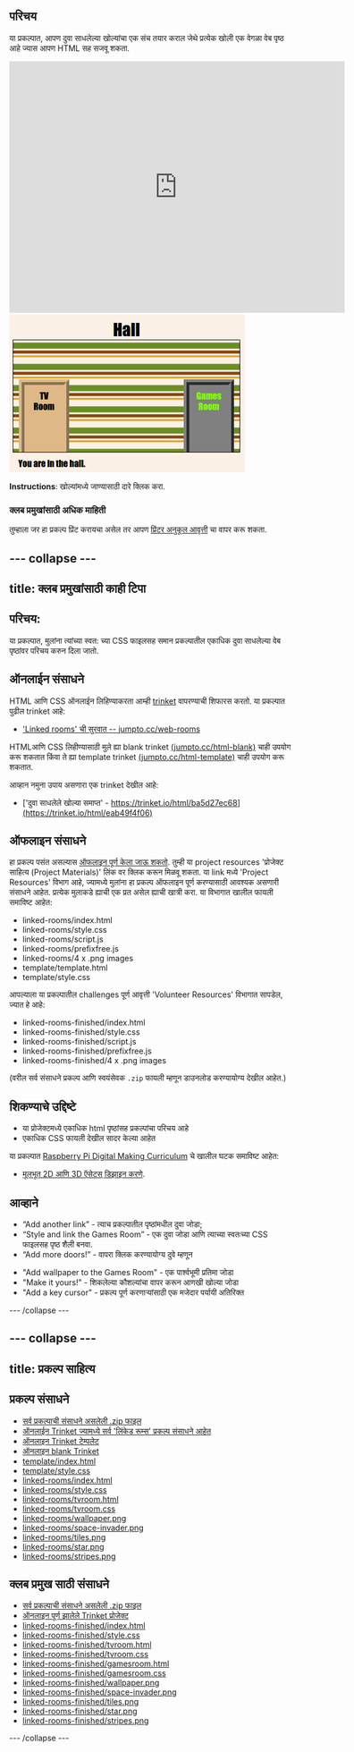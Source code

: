## परिचय

या प्रकल्पात, आपण दुवा साधलेल्या खोल्यांचा एक संच तयार कराल जेथे प्रत्येक खोली एक वेगळा वेब पृष्ठ आहे ज्यास आपण HTML सह सजवू शकता.

<div class="trinket">
  <iframe src="https://trinket.io/embed/html/eab49f4f06?outputOnly=true&start=result" width="600" height="450" frameborder="0" marginwidth="0" marginheight="0" allowfullscreen>
  </iframe>
  <img src="images/rooms-hall-finished.png">
</div>

**Instructions**: खोल्यांमध्ये जाण्यासाठी दारे क्लिक करा.

### क्लब प्रमुखांसाठी अधिक माहिती

तुम्हाला जर हा प्रकल्प प्रिंट करायचा असेल तर आपण [प्रिंटर अनुकूल आवृत्ती](https://projects.raspberrypi.org/mr-IN/projects/linked-rooms/print) चा वापर करू शकता.

--- collapse ---
---
title: क्लब प्रमुखांसाठी काही टिपा
---

## परिचय:

या प्रकल्पात, मुलांना त्यांच्या स्वत: च्या CSS फाइलसह समान प्रकल्पातील एकाधिक दुवा साधलेल्या वेब पृष्ठांवर परिचय करुन दिला जातो.

## ऑनलाईन संसाधने

HTML आणि CSS ऑनलाईन लिहिण्याकरता आम्ही [trinket](https://trinket.io/) वापरण्याची शिफारस करतो. या प्रकल्पात पुढील trinket आहे:

* ['Linked rooms' ची सुरवात -- jumpto.cc/web-rooms](https://trinket.io/html/f1486ddb24)

HTMLआणि CSS लिहीण्यासाठी मुले ह्या blank trinket [(jumpto.cc/html-blank)](http://jumpto.cc/html-blank) चाही उपयोग करू शकतात किंवा ते ह्या template trinket [(jumpto.cc/html-template)](http://jumpto.cc/html-template) चाही उपयोग करू शकतात.

आव्हान नमुना उपाय असणारा एक trinket देखील आहे:

* ['दुवा साधलेले खोल्या समाप्त' - https://trinket.io/html/ba5d27ec68](https://trinket.io/html/eab49f4f06)

## ऑफलाइन संसाधने

हा प्रकल्प पसंत असल्यास [ऑफलाइन पूर्ण केला जाऊ शकतो](https://www.codeclubprojects.org/en-GB/resources/webdev-working-offline/). तुम्ही या project resources 'प्रोजेक्ट साहित्य (Project Materials)' लिंक वर​ क्लिक करून मिळवू शकता. या link मध्ये 'Project Resources' विभाग आहे, ज्यामध्ये मुलांना हा प्रकल्प ऑफलाइन पूर्ण करण्यासाठी आवश्यक असणारी संसाधने आहेत. प्रत्येक मुलाकडे ह्याची एक प्रत असेल ह्याची खात्री करा. या विभागात खालील फायली समाविष्ट आहेत:

* linked-rooms/index.html
* linked-rooms/style.css
* linked-rooms/script.js
* linked-rooms/prefixfree.js
* linked-rooms/4 x .png images
* template/template.html
* template/style.css

आपल्याला या प्रकल्पातील challenges पूर्ण आवृत्ती 'Volunteer Resources' विभागात सापडेल, ज्यात हे आहे:

* linked-rooms-finished/index.html
* linked-rooms-finished/style.css
* linked-rooms-finished/script.js
* linked-rooms-finished/prefixfree.js
* linked-rooms-finished/4 x .png images

(वरील सर्व संसाधने प्रकल्प आणि स्वयंसेवक `.zip` फायली म्हणून डाउनलोड करण्यायोग्य देखील आहेत.)

## शिकण्याचे उद्दिष्टे

* या प्रोजेक्टमध्ये एकाधिक html पृष्ठांसह प्रकल्पांचा परिचय आहे
* एकाधिक CSS फायली देखील सादर केल्या आहेत

या प्रकल्पात [Raspberry Pi Digital Making Curriculum](http://rpf.io/curriculum) चे खालील घटक समाविष्ट आहेत:

* [मूलभूत 2D आणि 3D ऍसेटस् डिझाइन करणे](https://www.raspberrypi.org/curriculum/design/creator).

## आव्हाने

* “Add another link” - त्याच प्रकल्पातील पृष्ठांमधील दुवा जोडा;
* “Style and link the Games Room” - एक दुवा जोडा आणि त्याच्या स्वतःच्या CSS फाइलसह पृष्ठ शैली बनवा. 
* “Add more doors!” - वापरा क्लिक करण्यायोग्य दुवे म्हणून 
+ "Add wallpaper to the Games Room" - एक पार्श्वभूमी प्रतिमा जोडा 
+ "Make it yours!" - शिकलेल्या कौशल्यांचा वापर करून आणखी खोल्या जोडा 
+ "Add a key cursor" - प्रकल्प पूर्ण करणार्‍यांसाठी एक मजेदार पर्यायी अतिरिक्त

--- /collapse ---

--- collapse ---
---
title: प्रकल्प साहित्य
---

## प्रकल्प संसाधने

* [सर्व प्रकल्पाची संसाधने असलेली .zip फाइल](https://rpf.io/p/mr-IN/linked-rooms-go)
* [ऑनलाईन Trinket ज्यामध्ये सर्व 'लिंकेड रूम्स' प्रकल्प संसाधने आहेत](http://jumpto.cc/web-rooms)
* [ऑनलाइन Trinket टेम्पलेट](http://jumpto.cc/trinket-template)
* [ऑनलाइन blank Trinket](http://jumpto.cc/trinket-blank)
* [template/index.html](resources/template-index.html)
* [template/style.css](resources/template-style.css)
* [linked-rooms/index.html](resources/linked-rooms-index.html)
* [linked-rooms/style.css](resources/linked-rooms-style.css)
* [linked-rooms/tvroom.html](resources/linked-rooms-tvroom.html)
* [linked-rooms/tvroom.css](resources/linked-rooms-tvroom.css)
* [linked-rooms/wallpaper.png](resources/linked-rooms-wallpaper.png)
* [linked-rooms/space-invader.png](resources/linked-rooms-space-invader.png)
* [linked-rooms/tiles.png](resources/linked-rooms-tiles.png)
* [linked-rooms/star.png](resources/linked-rooms-star.png)
* [linked-rooms/stripes.png](resources/linked-rooms-stripes.png)

## क्लब प्रमुख साठी संसाधने

* [सर्व प्रकल्पाची संसाधने असलेली .zip फाइल](https://rpf.io/p/mr-IN/linked-rooms-go)
* [ऑनलाइन पूर्ण झालेले Trinket प्रोजेक्ट](https://trinket.io/html/eab49f4f06)
* [linked-rooms-finished/index.html](resources/linked-rooms-finished-index.html)
* [linked-rooms-finished/style.css](resources/linked-rooms-finished-style.css)
* [linked-rooms-finished/tvroom.html](resources/linked-rooms-finished-tvroom.html)
* [linked-rooms-finished/tvroom.css](resources/linked-rooms-finished-tvroom.css)
* [linked-rooms-finished/gamesroom.html](resources/linked-rooms-finished-gamesroom.html)
* [linked-rooms-finished/gamesroom.css](resources/linked-rooms-finished-gamesroom.css)
* [linked-rooms-finished/wallpaper.png](resources/linked-rooms-finished-wallpaper.png)
* [linked-rooms-finished/space-invader.png](resources/linked-rooms-finished-space-invader.png)
* [linked-rooms-finished/tiles.png](resources/linked-rooms-finished-tiles.png)
* [linked-rooms-finished/star.png](resources/linked-rooms-finished-star.png)
* [linked-rooms-finished/stripes.png](resources/linked-rooms-finished-stripes.png)

--- /collapse ---